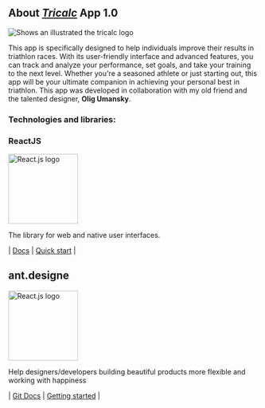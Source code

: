 ## About [***Tricalc***](https://pace-calculator.online) App 1.0

![Shows an illustrated the tricalc logo](https://cdn-icons-png.flaticon.com/512/6835/6835995.png)

This app is specifically designed to help individuals improve their results in triathlon races.
With its user-friendly interface and advanced features, you can track and analyze your performance,
set goals, and take your training to the next level. Whether you're a seasoned athlete or just starting out,
this app will be your ultimate companion in achieving your personal best in triathlon.
This app was developed in collaboration with my old friend and the talented designer, **Olig Umansky**.


### Technologies and libraries:

### ReactJS
<p> 
    <a href="https://react.dev/">
        <img src="https://upload.wikimedia.org/wikipedia/commons/a/a7/React-icon.svg" alt="React.js logo" height="140">
    </a>
</p>
<p>  
    The library for web and native user interfaces.
</p>

| [Docs](https://react.dev/learn) | [Quick start](https://react.dev/learn/installation) |

## ant.designe
<p> 
    <a href="https://ant.design/">
        <img src="https://www.specbee.com/sites/default/files/inline-images/Ant.png" alt="React.js logo" height="140">
    </a>
</p>
<p>  
    Help designers/developers building beautiful products more flexible and working with happiness

</p>

| [Git Docs](https://github.com/ant-design/ant-design) | [Getting started](https://ant.design/components/overview/) |
